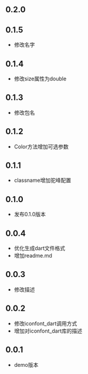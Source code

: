 ## 0.2.0

## 0.1.5
- 修改名字

## 0.1.4
- 修改size属性为double

## 0.1.3
- 修改包名

## 0.1.2
- Color方法增加可选参数

## 0.1.1
- classname增加驼峰配置

## 0.1.0
- 发布0.1.0版本

## 0.0.4
- 优化生成dart文件格式
- 增加readme.md

## 0.0.3
- 修改描述

## 0.0.2
- 修改iconfont_dart调用方式
- 增加对iconfont_dart库的描述


## 0.0.1
- demo版本
